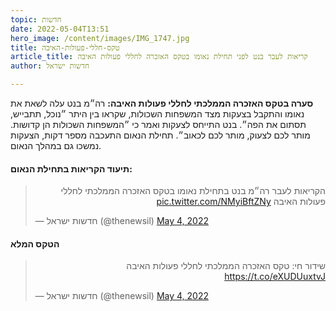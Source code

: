 ```yaml
---
topic: חדשות
date: 2022-05-04T13:51
hero_image: /content/images/IMG_1747.jpg
title: טקס-חללי-פעולות-האיבה
article_title: קריאות לעבר בנט לפני תחילת נאומו בטקס האזכרה לחללי פעולות האיבה
author: חדשות ישראל

---
```

**סערה בטקס האזכרה הממלכתי לחללי פעולות האיבה:** רה״מ בנט עלה לשאת את נאומו והתקבל בצעקות מצד המשפחות השכולות, שקראו בין היתר ״נוכל, תתבייש, תסתום את הפה״. בנט התייחס לצעקות ואמר כי ״המשפחות השכולות הן קדושות. מותר לכם לצעוק, מותר לכם לכאוב״. תחילת הנאום התעכבה מספר דקות, הצעקות נמשכו גם במהלך הנאום.
#### תיעוד הקריאות בתחילת הנאום:
<blockquote class="twitter-tweet"><p lang="iw" dir="rtl">הקריאות לעבר רה״מ בנט בתחילת נאומו בטקס האזכרה הממלכתי לחללי פעולות האיבה <a href="https://t.co/NMyiBftZNy">pic.twitter.com/NMyiBftZNy</a></p>&mdash; חדשות ישראל (@thenewsil) <a href="https://twitter.com/thenewsil/status/1521802634478428162?ref_src=twsrc%5Etfw">May 4, 2022</a></blockquote> <script async src="https://platform.twitter.com/widgets.js" charset="utf-8"></script>

#### הטקס המלא
<blockquote class="twitter-tweet"><p lang="iw" dir="rtl">שידור חי: טקס האזכרה הממלכתי לחללי פעולות האיבה <a href="https://t.co/eXUDUuxtvJ">https://t.co/eXUDUuxtvJ</a></p>&mdash; חדשות ישראל (@thenewsil) <a href="https://twitter.com/thenewsil/status/1521792060902330369?ref_src=twsrc%5Etfw">May 4, 2022</a></blockquote> <script async src="https://platform.twitter.com/widgets.js" charset="utf-8"></script>
